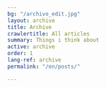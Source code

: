 ```yaml
---
bg: "/archivo_edit.jpg"
layout: archive
title: Archive
crawlertitle: All articles
summary: Things i think about
active: archive
order: 1
lang-ref: archive
permalink: "/en/posts/"

---
```

